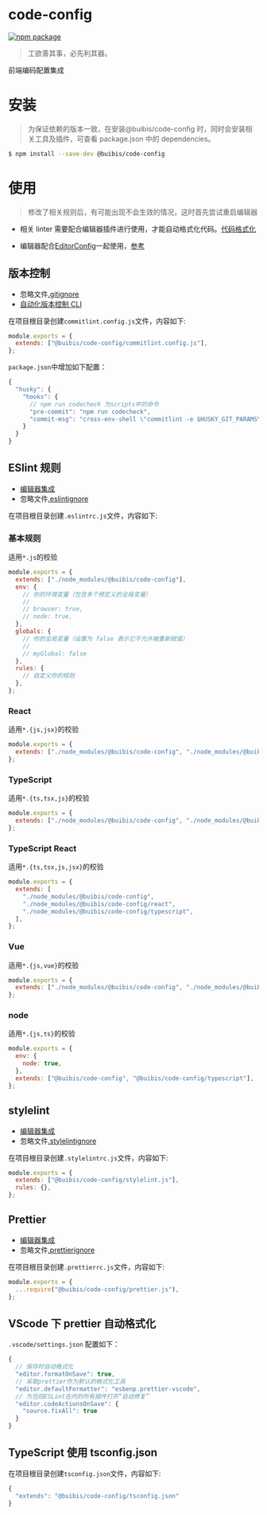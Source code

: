 # code-config

[![npm package](https://img.shields.io/npm/v/@buibis/code-config?color=brightgreen)](https://www.npmjs.com/package/@buibis/code-config)

> 工欲善其事，必先利其器。

前端编码配置集成

# 安装

> 为保证依赖的版本一致，在安装@buibis/code-config 时，同时会安装相关工具及插件，可查看 package.json 中的 dependencies。

```sh
$ npm install --save-dev @buibis/code-config
```

# 使用

> 修改了相关规则后，有可能出现不会生效的情况，这时首先尝试重启编辑器

- 相关 linter 需要配合编辑器插件进行使用，才能自动格式化代码。[代码格式化](https://github.com/zqinmiao/code-config#vscode-%E4%B8%8B-prettier-%E8%87%AA%E5%8A%A8%E6%A0%BC%E5%BC%8F%E5%8C%96)

- 编辑器配合[EditorConfig](https://editorconfig.org/)一起使用，[参考](https://github.com/zqinmiao/code-config/blob/master/docs/editor.md)

## 版本控制

- 忽略文件[.gitignore](https://help.github.com/articles/ignoring-files/)
- [自动化版本控制 CLI](https://www.npmjs.com/package/@buibis/buibis-version)

在项目根目录创建`commitlint.config.js`文件，内容如下:

```javascript
module.exports = {
  extends: ["@buibis/code-config/commitlint.config.js"],
};
```

`package.json`中增加如下配置：

```javascript
{
  "husky": {
    "hooks": {
      // npm run codecheck 为scripts中的命令
      "pre-commit": "npm run codecheck",
      "commit-msg": "cross-env-shell \"commitlint -e $HUSKY_GIT_PARAMS\""
    }
  }
}
```

## ESlint 规则

- [编辑器集成](https://eslint.org/docs/user-guide/integrations)
- 忽略文件[.eslintignore](https://eslint.org/docs/user-guide/configuring#eslintignore)

在项目根目录创建`.eslintrc.js`文件，内容如下:

### 基本规则

适用`*.js`的校验

```javascript
module.exports = {
  extends: ["./node_modules/@buibis/code-config"],
  env: {
    // 你的环境变量（包含多个预定义的全局变量）
    //
    // browser: true,
    // node: true,
  },
  globals: {
    // 你的全局变量（设置为 false 表示它不允许被重新赋值）
    //
    // myGlobal: false
  },
  rules: {
    // 自定义你的规则
  },
};
```

### React

适用`*.{js,jsx}`的校验

```javascript
module.exports = {
  extends: ["./node_modules/@buibis/code-config", "./node_modules/@buibis/code-config/react"],
};
```

### TypeScript

适用`*.{ts,tsx,js}`的校验

```javascript
module.exports = {
  extends: ["./node_modules/@buibis/code-config", "./node_modules/@buibis/code-config/typescript"],
};
```

### TypeScript React

适用`*.{ts,tsx,js,jsx}`的校验

```javascript
module.exports = {
  extends: [
    "./node_modules/@buibis/code-config",
    "./node_modules/@buibis/code-config/react",
    "./node_modules/@buibis/code-config/typescript",
  ],
};
```

### Vue

适用`*.{js,vue}`的校验

```javascript
module.exports = {
  extends: ["./node_modules/@buibis/code-config", "./node_modules/@buibis/code-config/vue"],
};
```

### node

适用`*.{js,ts}`的校验

```javascript
module.exports = {
  env: {
    node: true,
  },
  extends: ["@buibis/code-config", "@buibis/code-config/typescript"],
};
```

## stylelint

- [编辑器集成](https://stylelint.io/user-guide/integrations/editor)
- 忽略文件[.stylelintignore](https://stylelint.io/user-guide/ignore-code#files-entirely)

在项目根目录创建`.stylelintrc.js`文件，内容如下:

```javascript
module.exports = {
  extends: ["@buibis/code-config/stylelint.js"],
  rules: {},
};
```

## Prettier

- [编辑器集成](https://prettier.io/docs/en/editors.html)
- 忽略文件[.prettierignore](https://prettier.io/docs/en/ignore.html#ignoring-files-prettierignore)

在项目根目录创建`.prettierrc.js`文件，内容如下:

```javascript
module.exports = {
  ...require("@buibis/code-config/prettier.js"),
};
```

## VScode 下 prettier 自动格式化

`.vscode/settings.json` 配置如下：

```javascript
{
  // 保存时自动格式化
  "editor.formatOnSave": true,
  // 采取prettier作为默认的格式化工具
  "editor.defaultFormatter": "esbenp.prettier-vscode",
  // 为包括ESLint在内的所有插件打开“自动修复”
  "editor.codeActionsOnSave": {
    "source.fixAll": true
  }
}
```

## TypeScript 使用 tsconfig.json

在项目根目录创建`tsconfig.json`文件，内容如下:

```javascript
{
  "extends": "@buibis/code-config/tsconfig.json"
}
```
